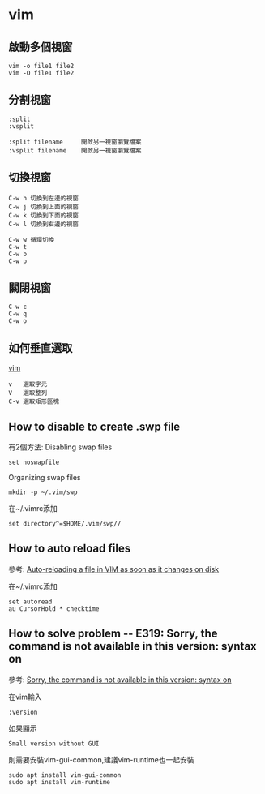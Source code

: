 vim
====

啟動多個視窗
-----------

	vim -o file1 file2
	vim -O file1 file2

分割視窗
-----------
				
	:split
	:vsplit

	:split filename		開啟另一視窗瀏覽檔案
	:vsplit filename	開啟另一視窗瀏覽檔案

切換視窗
-----------
				
	C-w h 切換到左邊的視窗
	C-w j 切換到上面的視窗
	C-w k 切換到下面的視窗
	C-w l 切換到右邊的視窗

	C-w w 循環切換
	C-w t
	C-w b
	C-w p 

關閉視窗
-----------
				
	C-w c
	C-w q
	C-w o

如何垂直選取
------------
[vim](https://www.footmark.info/linux/centos/vi-vim/)

	v	選取字元
	V	選取整列
	C-v	選取矩形區塊

How to disable to create .swp file 
------------------------
有2個方法:
Disabling swap files
	
	set noswapfile

Organizing swap files

	mkdir -p ~/.vim/swp

在~/.vimrc添加
	
	set directory^=$HOME/.vim/swp//	

How to auto reload files
------------------------
參考:
[Auto-reloading a file in VIM as soon as it changes on disk](https://superuser.com/questions/181377/auto-reloading-a-file-in-vim-as-soon-as-it-changes-on-disk)

在~/.vimrc添加

	set autoread
	au CursorHold * checktime

How to solve problem -- E319: Sorry, the command is not available in this version: syntax on
--------------------------
參考:
[Sorry, the command is not available in this version: syntax on](https://askubuntu.com/questions/284957/vi-getting-multiple-sorry-the-command-is-not-available-in-this-version-af)

在vim輸入

	:version

如果顯示

	Small version without GUI

則需要安裝vim-gui-common,建議vim-runtime也一起安裝

	sudo apt install vim-gui-common
	sudo apt install vim-runtime


